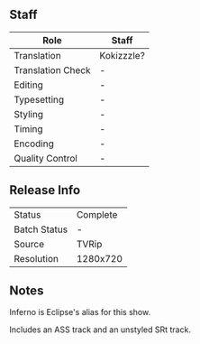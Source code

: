 ## Staff

| Role              | Staff                               |
|-------------------|-------------------------------------|
| Translation       | Kokizzzle?                          |
| Translation Check | -                                   |
| Editing           | -                                   |
| Typesetting       | -                                   |
| Styling           | -                                   |
| Timing            | -                                   |
| Encoding          | -                                   |
| Quality Control   | -                                   |

## Release Info

|              |           |
|--------------|-----------|
| Status       | Complete  |
| Batch Status | -         |
| Source       | TVRip     |
| Resolution   | 1280x720  |

## Notes
Inferno is Eclipse's alias for this show.

Includes an ASS track and an unstyled SRt track.
